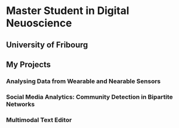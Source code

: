 # Master Student in Digital Neuoscience
## University of Fribourg

## My Projects

### Analysing Data from Wearable and Nearable Sensors


### Social Media Analytics: Community Detection in Bipartite Networks


### Multimodal Text Editor
